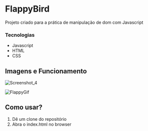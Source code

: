 # FlappyBird
Projeto criado para a prática de manipulação de dom com Javascript

### Tecnologias
- Javascript
- HTML
- CSS

## Imagens e Funcionamento
![Screenshot_4](https://user-images.githubusercontent.com/56945282/84571594-15bdac00-ad8c-11ea-99cc-7b7f0dc7916f.png)

![FlappyGif](https://user-images.githubusercontent.com/56945282/84571666-9086c700-ad8c-11ea-855c-430ae3d999cc.gif)

## Como usar? 
1. Dê um clone do repositório
2. Abra o index.html no browser
